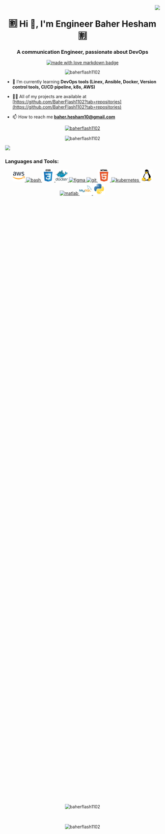 <img align="right" src="https://www.netspaceindia.com/wp-content/uploads/2017/03/Backgrounds_Background_Ubuntu_Hello_World_program_100963_.jpg">
<h1 align="center">🈹  Hi 👋, I'm Engineer Baher Hesham  🈹</h1>
<h3 align="center">A communication Engineer, passionate about DevOps</h3>

<p align="center"><a href="https://github.com/BaherFlash1102"><img src="https://forthebadge.com/images/badges/built-with-love.svg" width="130" alt="made with love  markdown badge" ></a></p>

<p align="center"> <img src="https://komarev.com/ghpvc/?username=baherflash1102&label=Profile%20views&color=0e75b6&style=flat" alt="baherflash1102" /> </p>

- 🌱 I’m currently learning **DevOps tools (Linex, Ansible, Docker, Version control tools, CI/CD pipeline, k8s, AWS)**

- 👨‍💻 All of my projects are available at [https://github.com/BaherFlash1102?tab=repositories](https://github.com/BaherFlash1102?tab=repositories)

- 📫 How to reach me **baher.hesham10@gmail.com**


<p align="center"> 
<a href="https://github.com/ryo-ma/github-profile-trophy"><img src="https://github-profile-trophy.vercel.app/?username=baherflash1102" alt="baherflash1102" /></a>
</p>
<p align="center">
  <img align="center" src="https://github-readme-streak-stats.herokuapp.com/?user=baherflash1102&" alt="baherflash1102" />
</p>

<img src="https://user-images.githubusercontent.com/74038190/225813708-98b745f2-7d22-48cf-9150-083f1b00d6c9.gif" width="1000">


<h3 align="left">Languages and Tools:</h3>
<p align="center"> <a href="https://aws.amazon.com" target="_blank" rel="noreferrer"> <img src="https://raw.githubusercontent.com/devicons/devicon/master/icons/amazonwebservices/amazonwebservices-original-wordmark.svg" alt="aws" width="40" height="40"/> </a> <a href="https://www.gnu.org/software/bash/" target="_blank" rel="noreferrer"> <img src="https://www.vectorlogo.zone/logos/gnu_bash/gnu_bash-icon.svg" alt="bash" width="40" height="40"/> </a> <a href="https://www.w3schools.com/css/" target="_blank" rel="noreferrer"> <img src="https://raw.githubusercontent.com/devicons/devicon/master/icons/css3/css3-original-wordmark.svg" alt="css3" width="40" height="40"/> </a> <a href="https://www.docker.com/" target="_blank" rel="noreferrer"> <img src="https://raw.githubusercontent.com/devicons/devicon/master/icons/docker/docker-original-wordmark.svg" alt="docker" width="40" height="40"/> </a> <a href="https://www.figma.com/" target="_blank" rel="noreferrer"> <img src="https://www.vectorlogo.zone/logos/figma/figma-icon.svg" alt="figma" width="40" height="40"/> </a> <a href="https://git-scm.com/" target="_blank" rel="noreferrer"> <img src="https://www.vectorlogo.zone/logos/git-scm/git-scm-icon.svg" alt="git" width="40" height="40"/> </a> <a href="https://www.w3.org/html/" target="_blank" rel="noreferrer"> <img src="https://raw.githubusercontent.com/devicons/devicon/master/icons/html5/html5-original-wordmark.svg" alt="html5" width="40" height="40"/> </a> <a href="https://kubernetes.io" target="_blank" rel="noreferrer"> <img src="https://www.vectorlogo.zone/logos/kubernetes/kubernetes-icon.svg" alt="kubernetes" width="40" height="40"/> </a> <a href="https://www.linux.org/" target="_blank" rel="noreferrer"> <img src="https://raw.githubusercontent.com/devicons/devicon/master/icons/linux/linux-original.svg" alt="linux" width="40" height="40"/> </a> <a href="https://www.mathworks.com/" target="_blank" rel="noreferrer"> <img src="https://upload.wikimedia.org/wikipedia/commons/2/21/Matlab_Logo.png" alt="matlab" width="40" height="40"/> </a> <a href="https://www.mysql.com/" target="_blank" rel="noreferrer"> <img src="https://raw.githubusercontent.com/devicons/devicon/master/icons/mysql/mysql-original-wordmark.svg" alt="mysql" width="40" height="40"/> </a> <a href="https://www.python.org" target="_blank" rel="noreferrer"> <img src="https://raw.githubusercontent.com/devicons/devicon/master/icons/python/python-original.svg" alt="python" width="40" height="40"/> </a> </p>

<div style="display: flex; justify-content: center; align-items: center; height: 100vh; flex-direction: column; gap: 20px;">
  <p>
    <img src="https://github-readme-stats.vercel.app/api/top-langs?username=baherflash1102&show_icons=true&locale=en&layout=compact" alt="baherflash1102" />
  </p>

  <p>
    <img src="https://github-readme-stats.vercel.app/api?username=baherflash1102&show_icons=true&locale=en" alt="baherflash1102" />
  </p>
</div>


<h3 align="left">Connect with me:</h3>
<p align="left">
<a href="https://linkedin.com/in/baherhesham" target="blank"><img align="center" src="https://user-images.githubusercontent.com/74038190/235294012-0a55e343-37ad-4b0f-924f-c8431d9d2483.gif" alt="baherhesham" height="100" width="100" /></a>
<a href="[https://fb.com/baher hesham](https://www.facebook.com/baher.hesham.2025)" target="blank"><img align="center" src="https://user-images.githubusercontent.com/74038190/235294008-ed8de58b-d4d0-4790-aa81-a39fdc8a1e50.gif" alt="baher hesham" height="100" width="100" /></a>
<a href="https://discordapp.com/users/902232805130534913" target="blank"><img align="center" src="https://user-images.githubusercontent.com/74038190/235294015-47144047-25ab-417c-af1b-6746820a20ff.gif" alt="baher hesham" height="100" width="100" /></a>
</p>



